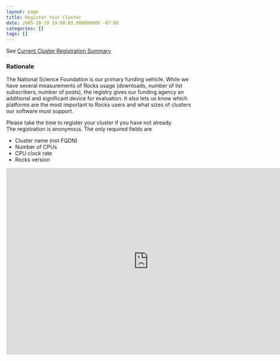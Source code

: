 ```yaml
---
layout: page
title: Register Your Cluster
date: 2005-10-19 19:00:03.000000000 -07:00
categories: []
tags: []
---
```


See [Current Cluster Registration Summary][1]

### Rationale

The National Science Foundation is our primary funding vehicle. While we have several 
measurements of Rocks usage (downloads, number of list subscribers, number of posts), 
the registry gives our funding agency an additional and significant device for 
evaluation.  It also lets us know which platforms are the most important to Rocks 
users and what sizes of clusters our software must support.

Please take the time to register your cluster if you have not already.  
The registration is anonymous. The only required fields are 

- Cluster name (not FQDN) 
- Number of CPUs
- CPU clock rate
- Rocks version 

<iframe src="https://docs.google.com/forms/d/1L7CbIrk5hYpVzQ4jWQHezFd6f-aVCtBpo5ybGAe7R2Q/viewform?embedded=true#start=embed"
width="760" height="500" frameborder="0" marginheight="0" marginwidth="0">Loading...</iframe>

[1]: https://awesome-table.com/-KIAGPC-2IYjjVG2ReJn/view
